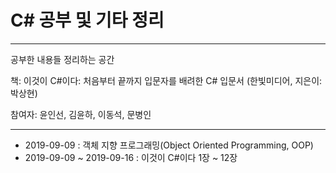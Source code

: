 # C# 공부 및 기타 정리

***

공부한 내용들 정리하는 공간

책: 이것이 C#이다: 처음부터 끝까지 입문자를 배려한 C# 입문서 (한빛미디어, 지은이: 박상현)

참여자: 윤인선, 김윤하, 이동석, 문병인  

***

- 2019-09-09		  : 객체 지향 프로그래밍(Object Oriented Programming, OOP)
- 2019-09-09 ~ 2019-09-16 : 이것이 C#이다 1장 ~ 12장

